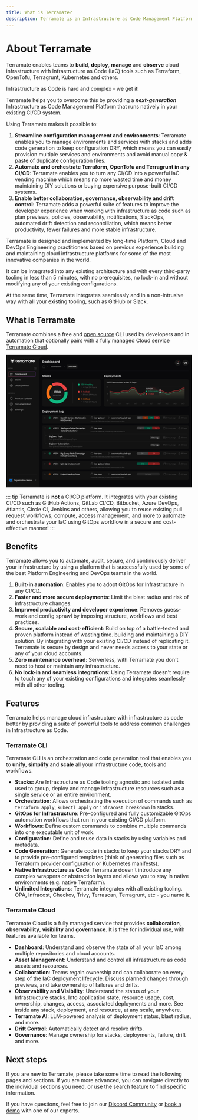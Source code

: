 ```yaml
---
title: What is Terramate?
description: Terramate is an Infrastructure as Code Management Platform that empowers teams to automate, orchestrate and observe IaC such as Terraform, OpenTofu, Terragrunt and Kubernetes.
---
```


# About Terramate

Terramate enables teams to **build**, **deploy**, **manage** and **observe** cloud infrastructure with Infrastructure as
Code (IaC) tools such as Terraform, OpenTofu, Terragrunt, Kubernetes and others.

Infrastructure as Code is hard and complex - we get it!

Terramate helps you to overcome this by providing a ***next-generation*** Infrastructure as Code Management Platform that
runs natively in your existing CI/CD system.

Using Terramate makes it possible to:

1. **Streamline configuration management and environments**: Terramate enables you to manage environments and services with
stacks and adds code generation to keep configuration DRY, which means you can easily provision multiple services and environments
and avoid manual copy & paste of duplicate configuration files.
2. **Automate and orchestrate Terraform, OpenTofu and Terragrunt in any CI/CD**: Terramate enables you to turn any CI/CD into a powerful
IaC vending machine which means no more wasted time and money maintaining DIY solutions or buying expensive purpose-built
CI/CD systems.
3. **Enable better collaboration, governance, observability and drift control**: Terramate adds a powerful suite of features
to improve the developer experience when working with infrastructure as code such as plan previews, policies, observability,
notifications, SlackOps, automated drift detection and reconciliation, which means better productivity, fewer failures and more stable infrastructure.

Terramate is designed and implemented by long-time Platform, Cloud and DevOps Engineering practitioners based on previous experience
building and maintaining cloud infrastructure platforms for some of the most innovative companies in the world.

It can be integrated into any existing architecture and with every third-party tooling in less than 5 minutes,
with no prerequisites, no lock-in and without modifying any of your existing configurations.

At the same time, Terramate integrates seamlessly and in a non-intrusive way with all your existing tooling, such as GitHub or Slack.

## What is Terramate

Terramate combines a free and [open source](https://github.com/terramate-io/terramate) CLI used by developers and in
automation that optionally pairs with a fully managed Cloud service [Terramate Cloud](./cloud/index.md).

![Terramate Cloud Dashboard](./cloud/assets/dashboard.png "Terramate Cloud Dashboard")

::: tip
Terramate is **not** a CI/CD platform. It integrates with your existing CI/CD such as GitHub Actions, GitLab CI/CD,
Bitbucket, Azure DevOps, Atlantis, Circle CI, Jenkins and others, allowing you to reuse existing pull request workflows, compute,
access management, and more to automate and orchestrate your IaC using GitOps workflow in a secure and cost-effective manner!
:::

## Benefits

Terramate allows you to automate, audit, secure, and continuously deliver your infrastructure by using a platform that is
successfully used by some of the best Platform Engineering and DevOps teams in the world.

1. **Built-in automation**: Enables you to adopt GitOps for Infrastructure in any CI/CD.
4. **Faster and more secure deployments**: Limit the blast radius and risk of infrastructure changes.
3. **Improved productivity and developer experience**: Removes guess-work and config sprawl by imposing structure, workflows and best practices.
2. **Secure, scalable and cost-efficient**: Build on top of a battle-tested and proven platform instead of wasting time.
building and maintaining a DIY solution. By integrating with your existing CI/CD instead of replicating it. Terramate is
secure by design and never needs access to your state or any of your cloud accounts.
5. **Zero maintenance overhead**: Serverless, with Terramate you don't need to host or maintain any infrastructure.
6. **No lock-in and seamless integrations**: Using Terramate doesn't require to touch any of your existing configurations
and integrates seamlessly with all other tooling.

## Features

Terramate helps manage cloud infrastructure with infrastructure as code better by providing a suite of powerful tools to
address common challenges in Infrastructure as Code.

### Terramate CLI

Terramate CLI is an orchestration and code generation tool that enables you to **unify**, **simplify**
and **scale** all your infrastructure code, tools and workflows.

- **Stacks:** Are Infrastructure as Code tooling agnostic and isolated units used to group, deploy and manage
infrastructure resources such as a single service or an entire environment.
- **Orchestration**: Allows orchestrating the execution of commands such as `terraform apply`, `kubectl apply` or
`infracost breakdown` in stacks.
- **GitOps for Infrastructure**: Pre-configured and fully customizable GitOps automation workflows that run in your existing CI/CD platform.
- **Workflows**: Define custom commands to combine multiple commands into one executable unit of work.
- **Configuration:** Define and reuse data in stacks by using variables and metadata.
- **Code Generation:** Generate code in stacks to keep your stacks DRY and to provide pre-configured templates
(think of generating files such as Terraform provider configuration or Kubernetes manifests).
- **Native Infrastructure as Code**: Terramate doesn't introduce any complex wrappers or abstraction layers and allows
you to stay in native environments (e.g. native Terraform).
- **Unlimited Integrations**: Terramate integrates with all existing tooling. OPA, Infracost, Checkov, Trivy, Terrascan, Terragrunt, etc - you name it.

### Terramate Cloud

Terramate Cloud is a fully managed service that provides **collaboration**, **observability**, **visibility** and **governance**.
It is free for individual use, with features available for teams.

- **Dashboard**: Understand and observe the state of all your IaC among multiple repositories and cloud accounts.
- **Asset Management**: Understand and control all infrastructure as code assets and resources.
- **Collaboration**: Teams regain ownership and can collaborate on every step of the IaC deployment lifecycle. Discuss
planned changes through previews, and take ownership of failures and drifts.
- **Observability and Visibility**: Understand the status of your Infrastructure stacks. Into application state, resource usage, cost, ownership, changes, access, associated deployments and more. See inside any stack, deployment, and resource, at any scale, anywhere.
- **Terramate AI**: LLM-powered analysis of deployment status, blast radius, and more.
- **Drift Control**: Automatically detect and resolve drifts.
- **Governance**: Manage ownership for stacks, deployments, failure, drift and more.

## Next steps

If you are new to Terramate, please take some time to read the following pages and sections. If you are more advanced,
you can navigate directly to the individual sections you need, or use the search feature to find specific information.

If you have questions, feel free to join our [Discord Community](https://terramate.io/discord) or
[book a demo](https://terramate.io/discord) with one of our experts.
